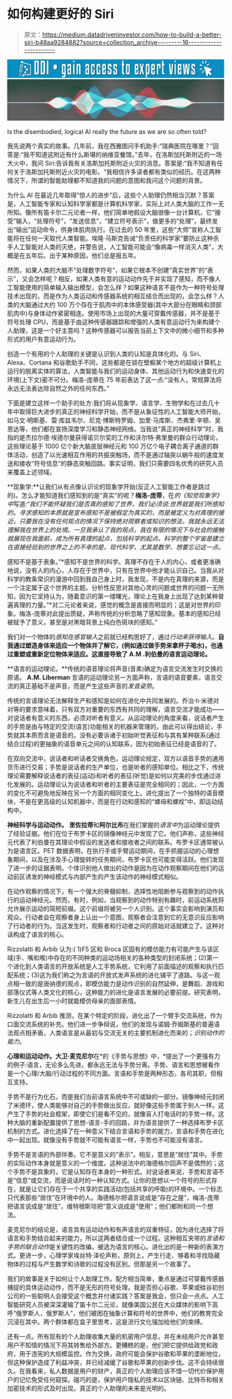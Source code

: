 # 如何构建更好的 Siri

> 原文：<https://medium.datadriveninvestor.com/how-to-build-a-better-siri-b48aa9284882?source=collection_archive---------16----------------------->

[![](img/fda48e047dc085d50e33a1aeedb68901.png)](http://www.track.datadriveninvestor.com/1B9E)![](img/7cb1210b52ccba94b3c5eeda5ef7cdb3.png)

Is the disembodied, logical AI really the future as we are so often told?

我先说两个真实的故事。几年前，我在西雅图问手机助手:“瑞典医院在哪里？”回答是:“我不知道这附近有什么斯堪的纳维亚餐馆。”去年，在洛斯加托斯附近的一场大火中，我问 Siri:告诉我有关洛斯加托斯附近火灾的消息。答案是:“我不知道有任何关于洛斯加托斯附近火灾的电影。“我相信许多读者都有类似的经历。在这两种情况下，所谓的智能助理都不知道我的问题的意图和我问这个问题的背景。

为什么 AI 在最近几年取得“惊人的进步”后，这些个人助理仍然相当沉默？答案是，人工智能专家和认知科学家都是计算机科学家，实际上对人类大脑的工作一无所知。像所有笛卡尔二元论者一样，他们简单地假设大脑很像一台计算机，它“接受”输入，“处理符号”，“发送信息”，“建立符号表示”，做更多的“处理”，最终发出“输出”运动命令，供身体肌肉执行。在过去的 50 年里，这些“大师”宣称人工智能将在任何一天取代人类智能。埃隆·马斯克告诫“负责任的科学家”要防止这种杀手人工智能对人类的灭绝，并警告说，人工智能可能会“像病毒一样消灭人类”，大概是在五年后。出于某种原因，他们总是报五年。

然而，如果人类的大脑不“处理数字符号”，如果它根本不创建“真实世界”的“表示”，又会怎样呢？相反，如果人类有意的运动动作先于并实现了感知，而不像人工智能使用的简单输入输出模型，会怎么样？如果这种语言不是作为一种符号处理技术出现的，而是作为人类运动和传感器系统的相互结合而出现的，会怎么样？人类的大脑通过大约 100 万个存在于肌肉中的本体感受器(其中大部分在眼睛和颈部肌肉中)与身体动作紧密相连。使用市场上出现的大量可穿戴传感器，并不是基于符号处理 CPU，而是基于由这种传感器跟踪和增强的人类有意运动行为来构建个人助理，这是一个好主意吗？这种传感器可以报告当前上下文中的微小细节和多种形式的用户有意运动行为。

创造一个有用的个人助理的关键是认识到人类的认知是具体化的。与 Siri、Alexa、Cortana 和谷歌助手不同，这些都是在锁在壁橱某个地方的超级计算机上运行的脱离实体的算法，人类智能与我们的运动身体、其他运动行为和快速变化的环境(上下文)密不可分。梅洛-庞蒂在 75 年前表达了这一点:“没有人，常规算法将永远无法表达除自然之外的任何东西。”

下面是建立这样一个助手的处方:我们将从现象学、语言学、生物学和在过去几十年中取得巨大进步的真正的神经科学开始，而不是从象征性的人工智能大师开始，如马文·明斯基、雷·库兹韦尔、尼克·博斯特罗姆、加里·马库斯、杰弗里·辛顿、吴恩达等，他们都在宣扬深度学习和静态神经网络。当我说“真正的神经科学”时，我指的是杰拉尔德·埃德尔曼获得诺贝尔奖的工作和沃尔特·弗里曼的群众行动理论，这些理论基于 1000 亿个新大脑皮层神经元和 100 万亿个电子耦合离子通道的群体活动，创造了以光速相互作用的共振突触场，而不是通过轴突以蜗牛般的速度发送和接收“符号信息”的静态突触回路。事实证明，我们只需要四名优秀的研究人员来覆盖上述领域。

**现象学:**让我们从有点像认识论的现象学开始(反正人工智能工作者是跳过的)。怎么才能知道我们感知到的是“真实”的呢？**梅洛-庞蒂**，在*的《知觉现象学》中*写道:“*我们不能怀疑我们是否真的感知了世界，我们必须说:世界就是我们所感知的。寻求感知的本质就是宣布感知不是被假定为真实的，而是被定义为对真理的接近。只要我在没有任何观点的情况下保持绝对观察者或知识的想法，我就永远无法理解我在世界上的处境。一旦我承认了我的观点，我在有限的情况下与社会的接触就展现在我面前，成为所有真理的起点，包括科学的起点。科学的整个宇宙是建立在直接经验到的世界之上的不幸的是，现代科学，尤其是数学，想要忘记这一点。*

感知不是基于表象。”*感知不是世界的科学。真理不存在于人的内心，或者更准确地说，没有人的内心，人存在于世界中，只有在世界中他才能认识自己。当我从对科学的教条常识的漫游中回到我自己身上时，我发现，不是内在真理的来源，而是一个注定属于这个世界的主题。分析性反思对其他心灵的问题或世界的问题一无所知，因为它坚持认为，随着意识的第一缕曙光，理论上在我身上出现了达到某种普遍真理的力量。”*对二元论者来说，感觉的概念是直接而明显的；这是对世界的印象。梅洛-庞蒂对此提出质疑，声称传统的分析忽略了感知现象。基本的感知已经被赋予了意义，甚至是对黑暗背景上纯白色斑块的感知。”

我们对一个物体的*感知在感官输入*之前就已经构思好了，通过*行动来获得输入*。**自我通过塑造身体来适应一个物体并了解它，(例如通过做手势来拿杯子喝水)，也通过重塑或重新定位物体来适应。这直接导致了 A.M .利伯曼的语言运动理论。**

**语言的运动理论。**传统的语音理论将声音(音素)确定为语言交流发生时交换的原语。 **A.M. Liberman** 言语的运动理论另一方面声称，言语的语音要素，语言交流的真正基础不是声音，而是产生这些声音的*发音姿势*。

传统的言语理论无法解释生产和感知是如何在进化中共同发展的。乔治·h·米德对对等的要求意味着，只有双方对重要的东西有共同的理解，语言交流才能成功——对说话者有意义的东西，必须对听者有意义。从运动理论的角度来看，说话者产生的手势是由与特定的交流(语言)功能相关的机器来管理的，由此可以得出结论，手势就其本质而言是语音的。没有必要诉诸于初始听觉表征和与其有某种联系(通过结合过程)的更抽象的语音单元之间的认知联系，因为初始表征已经是语音的了。

在双向交流中，说话者和听话者交换角色，运动理论规定，双方以语音手势的通用货币进行交易；手势是说话者的生产单位，也是听者的感知单位。相比之下，传统理论需要解释说话者的表征(运动)和听者的表征(听觉)是如何以完美的步伐通过进化发展的。运动理论认为说话者和听者的主要表征是完全相同的；因此，一个方面的变化不可避免地反映在另一个方面的相同变化上。进化提出了一个独特的语音模块，不是在更高级的认知机器中，而是在行动和感知的“螺母和螺栓”中，即运动结构中。

**神经科学与运动动作。** **里佐拉蒂**和**阿尔比布**在我们掌握的*语言中*为运动理论提供了经验证据。他们在位于布罗卡区的镜像神经元中发现了它。他们声称，这些神经元代表了利伯曼在其理论中假设的发送者和接收者之间的联系。布罗卡区通常被认为是语言区。PET 数据表明，在执行手或手臂运动期间，在手抓握运动的心理想象期间，以及在涉及手心理旋转的任务期间，布罗卡区也可能变得活跃。他们发现了进一步的证据表明，个体识别他人做出的动作是因为在动作观察期间在他们的运动前区诱发的神经模式与内部产生的产生该动作的神经模式相似。

在动作观察的情况下，有一个强大的脊髓抑制，选择性地阻断参与观察到的动作执行的运动神经元。然而，有时，例如，当观察到的动作特别有趣时，前运动系统将允许展示运动的简短前缀。这个前缀将被另一个人识别。这个事实会影响到演员和观众。行动者会在观察者身上认出一个意图，观察者会注意到它的无意识反应影响了行动者的行为。当这发生时，观察者和行动者之间的原始对话就建立了。这种对话构成了语言的核心。

Rizzolatti 和 Arbib 认为:( 1)F5 区和 Broca 区固有的模仿能力有可能产生与该区域(手、嘴和喉)中存在的不同种类的运动场相关的各种类型的封闭系统；(2)第一个进化到人类语言的开放系统是人工手势系统，它利用了前面描述的观察和执行匹配系统；(3)这为我们称之为言语的开放式发声系统的进化铺平了道路。与这一观点相一致的是唐纳德的观点，即模仿能力是动作识别的自然延伸，是舞蹈、游戏和部落仪式等人类文化的核心，这种能力的进化是语言发展的必要前提。研究表明，新生儿在出生后一小时就能模仿母亲的面部表情。

Rizzolatti 和 Arbib 推测，在某个特定的阶段，进化出了一个臂手交流系统，作为口面交流系统的补充。他们进一步争辩说，他们的发现与诺姆·乔姆斯基的普遍语法观点相矛盾，人类语言是从最初与交流无关的主要机制进化而来的；*识别动作的能力*。

**心理和运动动作。大卫·麦克尼尔**在*的《手势与思想》中，*提出了一个更强有力的例子:语言，无论多么先进，都永远无法与手势分离。手势、语言和思想被看作是一个心理/大脑/行动过程的不同方面。言语和手势是两种形态，各司其职，但相互支持。

手势不是行为化石，而是我们当前语言系统中不可或缺的一部分。镜像神经元封闭了米德环，使人类能够对自己的手势做出反应，就好像这些手势属于别人一样。这产生了手势的社会框架，即使它们是看不见的，就像盲人打电话时的手势一样。这种大脑的重新配置提供了思想-语言-手的回路，并为语言提供了一种选择布罗卡区机制的方式。进化选择了在一种意义下结合言语和手势的能力，言语和手势在进化中一起出现。就像没有手势就不可能有语言一样，手势也不可能没有语言。

手势不是言语的外部伴奏。它不是意义的“表示”。相反，意思是“居住”其中。手势的实际动作本身就是意义的一个维度。这种说法中的海德格尔回声不是偶然的；这个手势不是具象的，它是认知存在本身的一种形式。对说话者来说，手势和言语不是“信息”或交流，而是说话时的一种认知方式。让你的思想以一个符号的形式存在，就是让它们存在于一个共享的实践活动(包括共享的呼吸)的环境中。一个标志只代表那些“居住”在环境中的人。海德格尔把语言说成是“存在之屋”，梅洛-庞蒂把语言说成是“居住”，维特根斯坦把“意义说成是“使用”；他们都附和同一个想法。

麦克尼尔的结论是，语言具有运动动作和有声语言的双重特征，因为进化选择了将语言和手势结合起来的能力，所以这两者结合成一个过程。这种相互夹带的*言语和手势的联合动作*是关键性的改编，被选为语言的核心。进化出的是一种新的表演方式。更进一步，心理学家埃丝特·泽伦声称，原则上，产生行走、够着和寻找隐藏物体的过程与产生数学和诗歌的过程没有区别。但那是另一个故事了。

我们的故事是关于如何让个人助理工作。配方相当简单，重点是通过可穿戴传感器捕捉的具体运动动作，而不是无形的符号处理。我是否担心谷歌、苹果或硅谷初创公司的一些聪明人会接受这个概念并付诸实践？答案是我会，但只会一点点。人工智能研究人员被深深灌输了笛卡尔二元论，就像美国公民在大众媒体的影响下高呼“俄罗斯人，俄罗斯人”，他们被困在抽象计算和符号的世界中，他们的教育完全沉浸在其中。两个群体都在盒子里思考，这是流行文化强加给他们的束缚。

还有一点。所有现有的个人助理收集大量的机密用户信息，并在未经用户允许甚至用户不知情的情况下将其转售给外部方。更糟糕的是，他们把它提供给政党和政府，用于违宪的大规模监控。作为交换，政府可能会保护谷歌和苹果的垄断地位，但这种保护造成了利益冲突，并已经减缓了谷歌和苹果的创新步伐。这不会持续很久。在我看来，私人数据是用户的财产，真正的个人助理应该不惜一切代价保护用户的记忆免受任何窥探。碰巧的是，保护用户隐私的技术以区块链、比特币和相关加密技术的形式及时出现。真正的个人助理的未来是光明的。